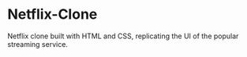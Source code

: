 # Netflix-Clone
Netflix clone built with HTML and CSS, replicating the UI of the popular streaming service.
